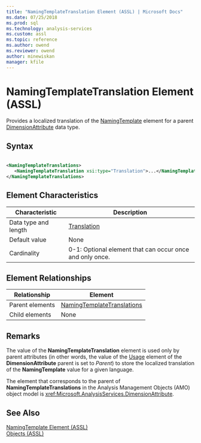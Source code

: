 ```yaml
---
title: "NamingTemplateTranslation Element (ASSL) | Microsoft Docs"
ms.date: 07/25/2018
ms.prod: sql
ms.technology: analysis-services
ms.custom: assl
ms.topic: reference
ms.author: owend
ms.reviewer: owend
author: minewiskan
manager: kfile
---
```

# NamingTemplateTranslation Element (ASSL)

  Provides a localized translation of the [NamingTemplate](../properties/namingtemplate-element-assl.md) element for a parent [DimensionAttribute](../data-type/dimensionattribute-data-type-assl.md) data type.  
  
## Syntax  
  
```xml  
  
<NamingTemplateTranslations>  
   <NamingTemplateTranslation xsi:type="Translation">...</NamingTemplateTranslation>  
</NamingTemplateTranslations>  
```  
  
## Element Characteristics  
  
|Characteristic|Description|  
|--------------------|-----------------|  
|Data type and length|[Translation](../objects/translation-element-assl.md)|  
|Default value|None|  
|Cardinality|0-1: Optional element that can occur once and only once.|  
  
## Element Relationships  
  
|Relationship|Element|  
|------------------|-------------|  
|Parent elements|[NamingTemplateTranslations](../collections/namingtemplatetranslations-element-assl.md)|  
|Child elements|None|  
  
## Remarks  
 The value of the **NamingTemplateTranslation** element is used only by parent attributes (in other words, the value of the [Usage](../properties/usage-element-dimensionattribute-assl.md) element of the **DimensionAttribute** parent is set to *Parent*) to store the localized translation of the **NamingTemplate** value for a given language.  
  
 The element that corresponds to the parent of **NamingTemplateTranslations** in the Analysis Management Objects (AMO) object model is <xref:Microsoft.AnalysisServices.DimensionAttribute>.  
  
## See Also  
 [NamingTemplate Element &#40;ASSL&#41;](../properties/namingtemplate-element-assl.md)   
 [Objects &#40;ASSL&#41;](../objects/objects-assl.md)  
  
  
